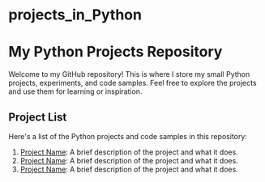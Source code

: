 # projects_in_Python
# My Python Projects Repository

Welcome to my GitHub repository! This is where I store my small Python projects, experiments, and code samples. Feel free to explore the projects and use them for learning or inspiration.

## Project List

Here's a list of the Python projects and code samples in this repository:

1. [Project Name](link-to-project): A brief description of the project and what it does.
2. [Project Name](link-to-project): A brief description of the project and what it does.
3. [Project Name](link-to-project): A brief description of the project and what it does.
